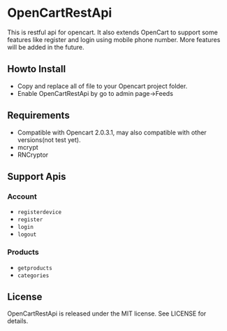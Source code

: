 # OpenCartRestApi
This is restful api for opencart. It also extends OpenCart to support some features like register and login using mobile phone number. More features will be added in the future.

## Howto Install

- Copy and replace all of file to your Opencart project folder.
- Enable OpenCartRestApi by go to admin page->Feeds

## Requirements

- Compatible with Opencart 2.0.3.1, may also compatible with other versions(not test yet).
- mcrypt
- RNCryptor

## Support Apis

### Account

- `registerdevice`
- `register`
- `login`
- `logout`

### Products
- `getproducts`
- `categories`

## License
OpenCartRestApi is released under the MIT license. See LICENSE for details.
